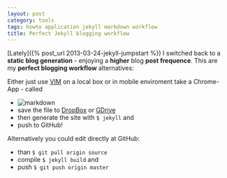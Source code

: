 ```yaml
---
layout: post
category: tools
tags: howto application jekyll markdown workflow
title: Perfect Jekyll blogging workflow
---
```

[Lately]({% post_url 2013-03-24-jekyll-jumpstart %}) I switched back to a **static blog generation** - enjoying a **higher** blog **post frequence**. This are my **perfect blogging workflow** alternatives:

Either just use [VIM](http://www.vim.org) on a local box or in mobile enviroment take a Chrome-App - called 
* ![markdown](https://www.google.de/url?sa=t&rct=j&q=&esrc=s&source=web&cd=1&cad=rja&ved=0CDUQFjAA&url=https%3A%2F%2Fchrome.google.com%2Fwebstore%2Fdetail%2Fmarkdown-here%2Felifhakcjgalahccnjkneoccemfahfoa&ei=Vk9cUYSVDsjZswbR4YHAAw&usg=AFQjCNE9AjPvFKhon79znSJayV5tG-K4ug&sig2=VXKsp4HmOmzccK0S_bigpw&bvm=bv.44697112,d.Yms)
* save the file to [DropBox](https://dropbox.com) or [GDrive](https://gdrive.com)
* then generate the site with `$ jekyll` and
* push to GitHub!

Alternatively you could edit directly at GitHub:

* than `$ git pull origin source`
* compile `$ jekyll build` and
* push `$ git push origin master`
